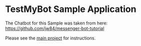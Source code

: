 # TestMyBot Sample Application

The Chatbot for this Sample was taken from here: https://github.com/jw84/messenger-bot-tutorial

Please see the [main project](https://github.com/codeforequity-at/testmybot) for instructions.

